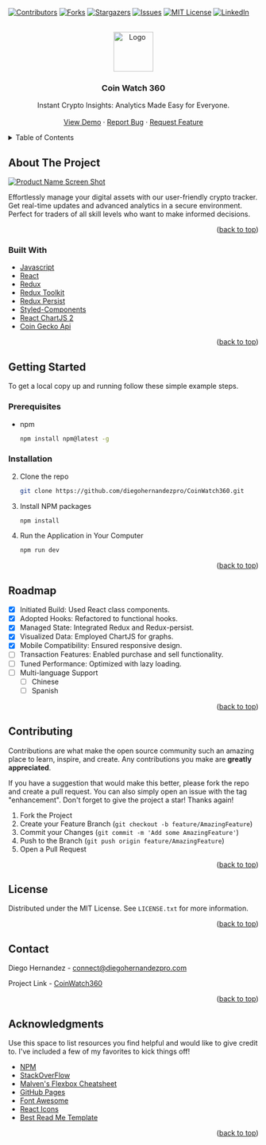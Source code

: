 <a name="readme-top"></a>



[![Contributors][contributors-shield]][contributors-url]
[![Forks][forks-shield]][forks-url]
[![Stargazers][stars-shield]][stars-url]
[![Issues][issues-shield]][issues-url]
[![MIT License][license-shield]][license-url]
[![LinkedIn][linkedin-shield]][linkedin-url]




<br />
<div align="center">
  <a href="https://github.com/diegohernandezpro/CoinWatch360">
    <img src="images/logo512.png" alt="Logo" width="80" height="80">
  </a>


  <h3 align="center">Coin Watch 360</h3>
  
  <p align="center">
    Instant Crypto Insights: Analytics Made Easy for Everyone.
    <br />
    <br />
    <a href="https://coinwatch360.com">View Demo</a>
    ·
    <a href="https://github.com/diegohernandezpro/CoinWatch360/issues">Report Bug</a>
    ·
    <a href="https://github.com/diegohernandezpro/CoinWatch360/issues">Request Feature</a>
  </p>
</div>



<!-- TABLE OF CONTENTS -->
<details>
  <summary>Table of Contents</summary>
  <ol>
    <li>
      <a href="#about-the-project">About The Project</a>
      <ul>
        <li><a href="#built-with">Built With</a></li>
      </ul>
    </li>
    <li>
      <a href="#getting-started">Getting Started</a>
      <ul>
        <li><a href="#prerequisites">Prerequisites</a></li>
        <li><a href="#installation">Installation</a></li>
      </ul>
    </li>
    <li><a href="#roadmap">Roadmap</a></li>
    <li><a href="#contributing">Contributing</a></li>
    <li><a href="#license">License</a></li>
    <li><a href="#contact">Contact</a></li>
    <li><a href="#acknowledgments">Acknowledgments</a></li>
  </ol>
</details>



<!-- ABOUT THE PROJECT -->
## About The Project

[![Product Name Screen Shot][product-screenshot]](https://example.com)

Effortlessly manage your digital assets with our user-friendly crypto tracker. Get real-time updates and advanced analytics in a secure environment. Perfect for traders of all skill levels who want to make informed decisions.

<p align="right">(<a href="#readme-top">back to top</a>)</p>



### Built With

* [Javascript][Javascript-url]
* [React][React-url]
* [Redux][Redux-url]
* [Redux Toolkit][Redux-Toolkit-url]
* [Redux Persist][Redux-Persist-url]
* [Styled-Components][Styled-Components-url]
* [React ChartJS 2][React-ChartJS-2-url]
* [Coin Gecko Api][Coin-Gecko-Api-url]

<p align="right">(<a href="#readme-top">back to top</a>)</p>

<!-- GETTING STARTED -->
## Getting Started

To get a local copy up and running follow these simple example steps.

### Prerequisites

* npm
  ```sh
  npm install npm@latest -g
  ```

### Installation

2. Clone the repo
   ```sh
   git clone https://github.com/diegohernandezpro/CoinWatch360.git
   ```
3. Install NPM packages
   ```sh
   npm install
   ```
4. Run the Application in Your Computer
   ```js
   npm run dev
   ```

<p align="right">(<a href="#readme-top">back to top</a>)</p>




<!-- ROADMAP -->
## Roadmap

- [x] Initiated Build: Used React class components.
- [x] Adopted Hooks: Refactored to functional hooks.
- [X] Managed State: Integrated Redux and Redux-persist.
- [X] Visualized Data: Employed ChartJS for graphs.
- [X] Mobile Compatibility: Ensured responsive design.
- [ ] Transaction Features: Enabled purchase and sell functionality.
- [ ] Tuned Performance: Optimized with lazy loading.
- [ ] Multi-language Support
    - [ ] Chinese
    - [ ] Spanish

<p align="right">(<a href="#readme-top">back to top</a>)</p>



<!-- CONTRIBUTING -->
## Contributing

Contributions are what make the open source community such an amazing place to learn, inspire, and create. Any contributions you make are **greatly appreciated**.

If you have a suggestion that would make this better, please fork the repo and create a pull request. You can also simply open an issue with the tag "enhancement".
Don't forget to give the project a star! Thanks again!

1. Fork the Project
2. Create your Feature Branch (`git checkout -b feature/AmazingFeature`)
3. Commit your Changes (`git commit -m 'Add some AmazingFeature'`)
4. Push to the Branch (`git push origin feature/AmazingFeature`)
5. Open a Pull Request

<p align="right">(<a href="#readme-top">back to top</a>)</p>



<!-- LICENSE -->
## License

Distributed under the MIT License. See `LICENSE.txt` for more information.

<p align="right">(<a href="#readme-top">back to top</a>)</p>



<!-- CONTACT -->
## Contact

Diego Hernandez - [connect@diegohernandezpro.com](connect@diegohernandezpro.com)

Project Link - [CoinWatch360](https://coinwatch360.com)

<p align="right">(<a href="#readme-top">back to top</a>)</p>



<!-- ACKNOWLEDGMENTS -->
## Acknowledgments

Use this space to list resources you find helpful and would like to give credit to. I've included a few of my favorites to kick things off!

* [NPM](https://www.npmjs.com/)
* [StackOverFlow](https://stackoverflow.com/)
* [Malven's Flexbox Cheatsheet](https://flexbox.malven.co/)
* [GitHub Pages](https://pages.github.com)
* [Font Awesome](https://fontawesome.com)
* [React Icons](https://react-icons.github.io/react-icons/search)
* [Best Read Me Template](https://github.com/othneildrew/Best-README-Template)

<p align="right">(<a href="#readme-top">back to top</a>)</p>


[contributors-shield]: https://img.shields.io/github/contributors/diegohernandezpro/CoinWatch360.svg?style=for-the-badge
[contributors-url]: https://github.com/diegohernandezpro/CoinWatch360/graphs/contributors?from=2023-09-17&to=2023-09-25&type=c
[forks-shield]: https://img.shields.io/github/forks/diegohernandezpro/CoinWatch360.svg?style=for-the-badge
[forks-url]: https://github.com/diegohernandezpro/CoinWatch360/forks
[stars-shield]: https://img.shields.io/github/stars/diegohernandezpro/CoinWatch360.svg?style=for-the-badge
[stars-url]: https://github.com/diegohernandezpro/CoinWatch360/stargazers
[issues-shield]: https://img.shields.io/github/issues/diegohernandezpro/CoinWatch360.svg?style=for-the-badge
[issues-url]: https://github.com/diegohernandezpro/CoinWatch360/issues
[license-shield]: https://img.shields.io/github/license/diegohernandezpro/CoinWatch360.svg?style=for-the-badge
[license-url]: https://github.com/diegohernandezpro/CoinWatch360/blob/master/LICENSE.txt
[linkedin-shield]: https://img.shields.io/badge/-LinkedIn-black.svg?style=for-the-badge&logo=linkedin&colorB=555
[linkedin-url]: https://www.linkedin.com/in/diegohernandezpro/
[product-screenshot]: images/ReadMeCoinWatch360image.png

[React.js]: https://img.shields.io/badge/React-20232A?style=for-the-badge&logo=react&logoColor=61DAFB
[React-url]: https://reactjs.org/
[Redux-url]: https://redux.js.org/
[Javascript-url]: https://devdocs.io/javascript/
[Styled-Components-url]: https://styled-components.com/
[Redux-Toolkit-url]: https://redux-toolkit.js.org/
[Redux-Persist-url]: https://www.npmjs.com/package/redux-persist
[React-ChartJS-2-url]: https://react-chartjs-2.js.org/
[Coin-Gecko-Api-url]: https://www.coingecko.com/en/api/documentation

